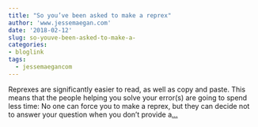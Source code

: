 ```yaml
---
title: "So you’ve been asked to make a reprex"
author: 'www.jessemaegan.com'
date: '2018-02-12'
slug: so-youve-been-asked-to-make-a-
categories:
- bloglink
tags:
  - jessemaegancom
---
```


Reprexes are significantly easier to read, as well as copy and paste. This means that the people helping you solve your error(s) are going to spend less time: No one can force you to make a reprex, but they can decide not to answer your question when you don’t provide a[... <i class="fas fa-external-link-alt"></i>](https://www.jessemaegan.com/post/so-you-ve-been-asked-to-make-a-reprex/)

